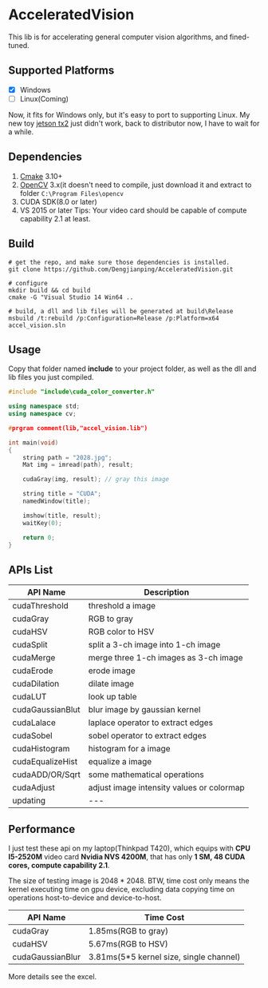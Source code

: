 # AcceleratedVision

This lib is for accelerating general computer vision algorithms, and fined-tuned.


## Supported Platforms
- [x] Windows
- [ ] Linux(Coming)

Now, it fits for Windows only, but it's easy to port to supporting Linux. 
My new toy [jetson tx2](https://www.nvidia.com/en-us/autonomous-machines/embedded-systems-dev-kits-modules/) just didn't work, back to distributor now, I have to wait for a while.

## Dependencies
1. [Cmake](https://cmake.org/) 3.10+
2. [OpenCV](https://opencv.org/) 3.x(it doesn't need to compile, just download it and extract to folder ```C:\Program Files\opencv```
3. CUDA SDK(8.0 or later)
4. VS 2015 or later
Tips: Your video card should be capable of compute capability 2.1 at least.


## Build

```
# get the repo, and make sure those dependencies is installed.
git clone https://github.com/Dengjianping/AcceleratedVision.git

# configure
mkdir build && cd build
cmake -G "Visual Studio 14 Win64 ..

# build, a dll and lib files will be generated at build\Release
msbuild /t:rebuild /p:Configuration=Release /p:Platform=x64 accel_vision.sln

```


## Usage
Copy that folder named **include** to your project folder, as well as the dll and lib files you just compiled.

```cpp
#include "include\cuda_color_converter.h"

using namespace std;
using namespace cv;

#prgram comment(lib,"accel_vision.lib")

int main(void)
{
    string path = "2028.jpg";
    Mat img = imread(path), result;

    cudaGray(img, result); // gray this image

    string title = "CUDA";
    namedWindow(title);

    imshow(title, result);
    waitKey(0);

    return 0;
}
```


## APIs List

API Name | Description
------ | ---------
cudaThreshold | threshold a image
cudaGray | RGB to gray
cudaHSV | RGB color to HSV
cudaSplit | split a 3-ch image into 1-ch image
cudaMerge | merge three 1-ch images as 3-ch image
cudaErode | erode image
cudaDilation | dilate image
cudaLUT | look up table
cudaGaussianBlut | blur image by gaussian kernel
cudaLalace | laplace operator to extract edges
cudaSobel | sobel operator to extract edges
cudaHistogram | histogram for a image
cudaEqualizeHist | equalize a image
cudaADD/OR/Sqrt | some mathematical operations
cudaAdjust | adjust image intensity values or colormap
updating|---


## Performance
I just test these api on my laptop(Thinkpad T420), which equips with **CPU I5-2520M** video card **Nvidia NVS 4200M**, that has only **1 SM, 48 CUDA cores, compute capability 2.1**.

The size of testing image is 2048 * 2048. BTW, time cost only means the kernel executing time on gpu device, excluding data copying time on operations host-to-device and device-to-host.

API Name | Time Cost |
------ | ---------
cudaGray | 1.85ms(RGB to gray)
cudaHSV | 5.67ms(RGB to HSV)
cudaGaussianBlur | 3.81ms(5*5 kernel size, single channel)

More details see the excel.